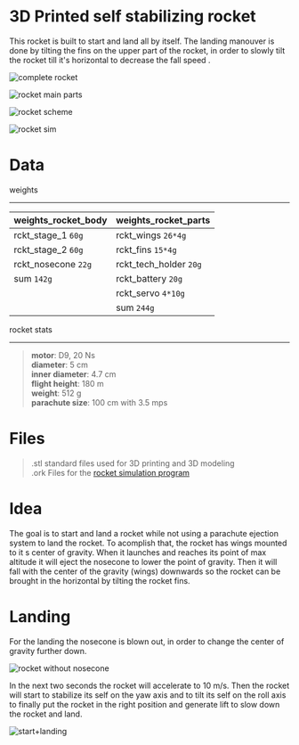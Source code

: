 
# 3D Printed self stabilizing rocket

This rocket is built to start and land all by itself. The landing manouver is done by tilting the fins on the upper part of the rocket, in order to slowly tilt the rocket till it's horizontal to decrease the fall speed .

![complete rocket](http://mrgrimod.de/FILES/1.png)

![rocket main parts ](http://mrgrimod.de/FILES/2.png)

![rocket scheme](http://mrgrimod.de/FILES/3.png)

![rocket sim](http://mrgrimod.de/FILES/4.png)

# Data


weights

----------
| weights_rocket_body | weights_rocket_parts|
|----------------|-------------------------------|
|rckt_stage_1	`60g`| rckt_wings  `26*4g`        |
|rckt_stage_2	`60g`| rckt_fins  `15*4g`       	|
|rckt_nosecone	`22g`| rckt_tech_holder `20g`|
|sum	`142g`| rckt_battery `20g`|
|| rckt_servo `4*10g`|
|| sum  `244g`| |

rocket stats

----------

> **motor**:               D9, 20 Ns <br>
> **diameter**:          5 cm <br>
> **inner diameter**: 4.7 cm <br>
> **flight height**:     180 m <br>
> **weight**: 512 g <br>
> **parachute size**: 100 cm with 3.5 mps

# Files

> .stl standard files used for 3D printing and 3D modeling <br>
> .ork Files for the [rocket simulation program](http://openrocket.info/)

# Idea

The goal is to start and land a rocket while not using a parachute ejection system to land the rocket. To acomplish that, the rocket has wings mounted to it s center of gravity. When it launches and reaches its point of max altitude it will eject the nosecone to lower the point of gravity. Then it will fall with the center of the gravity (wings) downwards so the rocket can be brought in the horizontal by tilting the rocket fins.


# Landing

For the landing the nosecone is blown out, in order to change the center of gravity further down.

![rocket without nosecone](http://mrgrimod.de/FILES/5.png)

In the next two seconds the rocket will accelerate to 10 m/s. Then the rocket will start to stabilize its self on the yaw axis and to tilt its self on the roll axis to finally put the rocket in the right position and generate lift to slow down the rocket and land.

![start+landing](http://mrgrimod.de/FILES/6.jpg)
